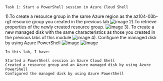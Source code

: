 ```
Task 1: Start a PowerShell session in Azure Cloud Shell
```
1).To create a resource group in the same Azure region as the az104-03b-rg1 resource group you created in the previous lab
![image](https://user-images.githubusercontent.com/63472885/185560075-ce12c0ed-2fd9-4e8c-bfc8-6152787e06d1.png)
2).To retrieve properties of the newly created resource group.
![image](https://user-images.githubusercontent.com/63472885/185560458-b750ee32-3f8d-41ac-ae19-ffa1a71183dd.png)
3). To create a new managed disk with the same characteristics as those you created in the previous labs of this module
![image](https://user-images.githubusercontent.com/63472885/185609925-b8a25d9a-4ca7-494b-8a46-6e1a894fe40e.png)
4). Configure the managed disk by using Azure PowerShell
![image](https://user-images.githubusercontent.com/63472885/185610331-e1fc5555-028e-4d6e-9093-fc79edfb1860.png)
![image](https://user-images.githubusercontent.com/63472885/185610520-4b654743-b5a1-429a-864d-30658e5e89c2.png)
```
In this lab, I have:

Started a PowerShell session in Azure Cloud Shell
Created a resource group and an Azure managed disk by using Azure PowerShell
Configured the managed disk by using Azure PowerShell
```
